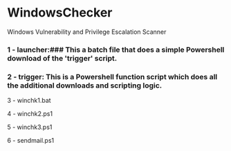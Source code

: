 # WindowsChecker
Windows Vulnerability and Privilege Escalation Scanner

### 1 - launcher:### This a batch file that does a simple Powershell download of the 'trigger' script. 

### 2 - trigger: This is a Powershell function script which does all the additional downloads and scripting logic.

3 - winchk1.bat

4 - winchk2.ps1

5 - winchk3.ps1

6 - sendmail.ps1

